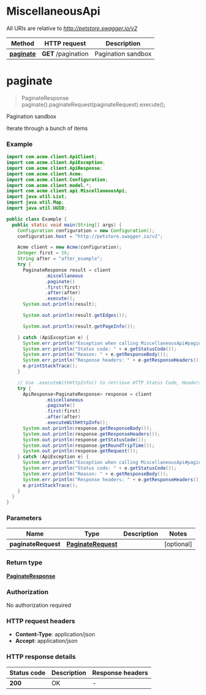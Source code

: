 # MiscellaneousApi

All URIs are relative to *http://petstore.swagger.io/v2*

| Method | HTTP request | Description |
|------------- | ------------- | -------------|
| [**paginate**](MiscellaneousApi.md#paginate) | **GET** /pagination | Pagination sandbox |


<a name="paginate"></a>
# **paginate**
> PaginateResponse paginate().paginateRequest(paginateRequest).execute();

Pagination sandbox

Iterate through a bunch of items

### Example
```java
import com.acme.client.ApiClient;
import com.acme.client.ApiException;
import com.acme.client.ApiResponse;
import com.acme.client.Acme;
import com.acme.client.Configuration;
import com.acme.client.model.*;
import com.acme.client.api.MiscellaneousApi;
import java.util.List;
import java.util.Map;
import java.util.UUID;

public class Example {
  public static void main(String[] args) {
    Configuration configuration = new Configuration();
    configuration.host = "http://petstore.swagger.io/v2";

    Acme client = new Acme(configuration);
    Integer first = 56;
    String after = "after_example";
    try {
      PaginateResponse result = client
              .miscellaneous
              .paginate()
              .first(first)
              .after(after)
              .execute();
      System.out.println(result);

      System.out.println(result.getEdges());

      System.out.println(result.getPageInfo());

    } catch (ApiException e) {
      System.err.println("Exception when calling MiscellaneousApi#paginate");
      System.err.println("Status code: " + e.getStatusCode());
      System.err.println("Reason: " + e.getResponseBody());
      System.err.println("Response headers: " + e.getResponseHeaders());
      e.printStackTrace();
    }

    // Use .executeWithHttpInfo() to retrieve HTTP Status Code, Headers and Request
    try {
      ApiResponse<PaginateResponse> response = client
              .miscellaneous
              .paginate()
              .first(first)
              .after(after)
              .executeWithHttpInfo();
      System.out.println(response.getResponseBody());
      System.out.println(response.getResponseHeaders());
      System.out.println(response.getStatusCode());
      System.out.println(response.getRoundTripTime());
      System.out.println(response.getRequest());
    } catch (ApiException e) {
      System.err.println("Exception when calling MiscellaneousApi#paginate");
      System.err.println("Status code: " + e.getStatusCode());
      System.err.println("Reason: " + e.getResponseBody());
      System.err.println("Response headers: " + e.getResponseHeaders());
      e.printStackTrace();
    }
  }
}

```

### Parameters

| Name | Type | Description  | Notes |
|------------- | ------------- | ------------- | -------------|
| **paginateRequest** | [**PaginateRequest**](PaginateRequest.md)|  | [optional] |

### Return type

[**PaginateResponse**](PaginateResponse.md)

### Authorization

No authorization required

### HTTP request headers

 - **Content-Type**: application/json
 - **Accept**: application/json

### HTTP response details
| Status code | Description | Response headers |
|-------------|-------------|------------------|
| **200** | OK |  -  |

